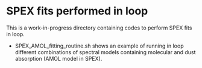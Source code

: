 # SPEX fits performed in loop

This is a work-in-progress directory containing codes to perform SPEX fits in loop.

- SPEX_AMOL_fitting_routine.sh shows an example of running in loop different combinations of spectral models containing molecular and dust absorption (AMOL model in SPEX).
